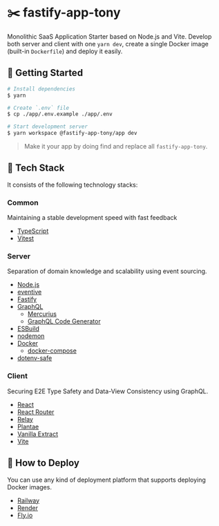 # ✂️ fastify-app-tony

Monolithic SaaS Application Starter based on Node.js and Vite. Develop both server and client with one `yarn dev`, create a single Docker image (built-in `Dockerfile`) and deploy it easily.

## 💪 Getting Started

```bash
# Install dependencies
$ yarn

# Create `.env` file
$ cp ./app/.env.example ./app/.env

# Start development server
$ yarn workspace @fastify-app-tony/app dev
```

> Make it your app by doing find and replace all `fastify-app-tony`.

## 🔨 Tech Stack

It consists of the following technology stacks:

### Common

Maintaining a stable development speed with fast feedback

- [TypeScript](https://www.typescriptlang.org/)
- [Vitest](https://vitest.dev/)

### Server

Separation of domain knowledge and scalability using event sourcing.

- [Node.js](https://nodejs.org/)
- [eventive](https://github.com/tonyfromundefined/eventive)
- [Fastify](https://fastify.dev/)
- [GraphQL](https://graphql.org/)
  - [Mercurius](https://mercurius.dev/)
  - [GraphQL Code Generator](https://the-guild.dev/graphql/codegen)
- [ESBuild](https://esbuild.github.io/)
- [nodemon](https://nodemon.io/)
- [Docker](https://www.docker.com/)
  - [docker-compose](https://docs.docker.com/compose/)
- [dotenv-safe](https://www.npmjs.com/package/dotenv-safe)

### Client

Securing E2E Type Safety and Data-View Consistency using GraphQL.

- [React](https://react.dev/)
- [React Router](https://reactrouter.com/)
- [Relay](https://relay.dev/)
- [Plantae](https://github.com/daangn/plantae)
- [Vanilla Extract](https://vanilla-extract.style/)
- [Vite](https://vitejs.dev/)

## 🚢 How to Deploy

You can use any kind of deployment platform that supports deploying Docker images.

- [Railway](https://railway.app/)
- [Render](https://render.com/)
- [Fly.io](https://fly.io/)
